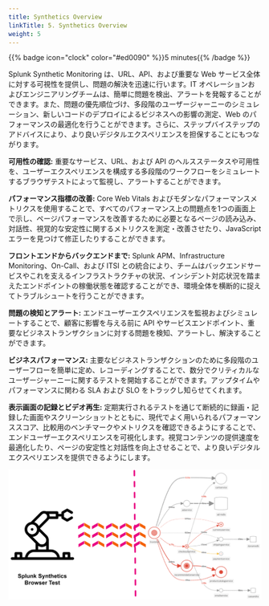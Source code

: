 ```yaml
---
title: Synthetics Overview
linkTitle: 5. Synthetics Overview
weight: 5
---
```


{{% badge icon="clock" color="#ed0090" %}}5 minutes{{% /badge %}}

Splunk Synthetic Monitoring は、URL、API、および重要な Web サービス全体に対する可視性を提供し、問題の解決を迅速に行います。IT オペレーションおよびエンジニアリングチームは、簡単に問題を検出、アラートを発報することができます。また、問題の優先順位づけ、多段階のユーザージャーニーのシミュレーション、新しいコードのデプロイによるビジネスへの影響の測定、Web のパフォーマンスの最適化を行うことができます。さらに、ステップバイステップのアドバイスにより、より良いデジタルエクスペリエンスを担保することにもつながります。

**可用性の確認:** 重要なサービス、URL、および API のヘルスステータスや可用性を、ユーザーエクスペリエンスを構成する多段階のワークフローをシミュレートするブラウザテストによって監視し、アラートすることができます。

**パフォーマンス指標の改善:** Core Web Vitals およびモダンなパフォーマンスメトリクスを使用することで、すべてのパフォーマンス上の問題点を1つの画面上で示し、ページパフォーマンスを改善するために必要となるページの読み込み、対話性、視覚的な安定性に関するメトリクスを測定・改善させたり、JavaScript エラーを見つけて修正したりすることができます。

**フロントエンドからバックエンドまで:** Splunk APM、Infrastructure Monitoring、On-Call、および ITSI との統合により、チームはバックエンドサービスやこれを支えるインフラストラクチャの状況、インシデント対応状況を踏まえたエンドポイントの稼働状態を確認することができ、環境全体を横断的に捉えてトラブルシュートを行うことができます。

**問題の検知とアラート:** エンドユーザーエクスペリエンスを監視およびシミュレートすることで、顧客に影響を与える前に API やサービスエンドポイント、重要なビジネストランザクションに対する問題を検知、アラートし、解決することができます。

**ビジネスパフォーマンス:** 主要なビジネストランザクションのために多段階のユーザーフローを簡単に定め、レコーディングすることで、数分でクリティカルなユーザージャーニーに関するテストを開始することができます。アップタイムやパフォーマンスに関わる SLA および SLO をトラックし知らせてくれます。

**表示画面の記録とビデオ再生:** 定期実行されるテストを通じて断続的に録画・記録した画面やスクリーンショットとともに、現代でよく用いられるパフォーマンススコア、比較用のベンチマークやメトリクスを確認できるようにすることで、エンドユーザーエクスペリエンスを可視化します。視覚コンテンツの提供速度を最適化したり、ページの安定性と対話性を向上させることで、より良いデジタルエクスペリエンスを提供できるようにします。

![Synthetics overview](images/synthetic-tests.png)
